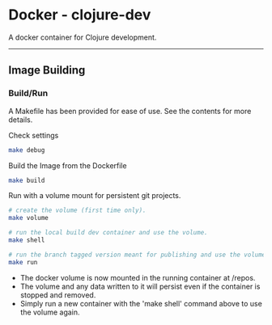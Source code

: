 # Docker - clojure-dev

A docker container for Clojure development.

----

## Image Building

### Build/Run

A Makefile has been provided for ease of use. See the contents for more details.

Check settings

```bash
make debug
```

Build the Image from the Dockerfile

```bash
make build
```

Run with a volume mount for persistent git projects.

```bash
# create the volume (first time only).
make volume

# run the local build dev container and use the volume.
make shell

# run the branch tagged version meant for publishing and use the volume.
make run
```

- The docker volume is now mounted in the running container at /repos.
- The volume and any data written to it will persist even if the container is stopped and removed.
- Simply run a new container with the 'make shell' command above to use the volume again.

